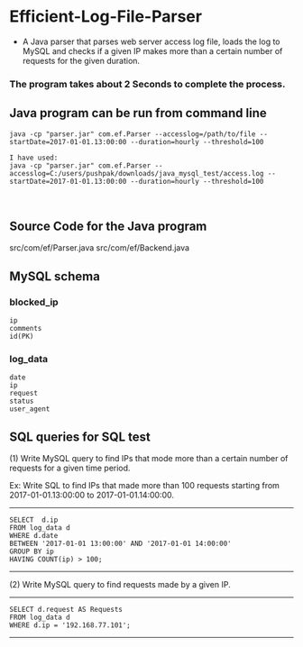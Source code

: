 # Efficient-Log-File-Parser
 - A Java parser that parses web server access log file, loads the log to MySQL and checks if a given IP makes more than a certain number of requests for the given duration.
### The program takes about 2 Seconds  to complete the process.
 
## Java program can be run from command line
	
    java -cp "parser.jar" com.ef.Parser --accesslog=/path/to/file --startDate=2017-01-01.13:00:00 --duration=hourly --threshold=100 
    
    I have used:
    java -cp "parser.jar" com.ef.Parser --accesslog=C:/users/pushpak/downloads/java_mysql_test/access.log --startDate=2017-01-01.13:00:00 --duration=hourly --threshold=100
    
## Source Code for the Java program

  src/com/ef/Parser.java
  src/com/ef/Backend.java
  
## MySQL schema 

### blocked_ip
	ip
	comments
	id(PK)
### log_data
	date
	ip
	request
	status
	user_agent
                    
                     
## SQL queries for SQL test

(1) Write MySQL query to find IPs that mode more than a certain number of requests for a given time period.

Ex: Write SQL to find IPs that made more than 100 requests starting from 2017-01-01.13:00:00 to 2017-01-01.14:00:00.

-------------------------------------------

	SELECT  d.ip
	FROM log_data d
	WHERE d.date 
	BETWEEN '2017-01-01 13:00:00' AND '2017-01-01 14:00:00'
	GROUP BY ip
	HAVING COUNT(ip) > 100;

-----------------------------------------


(2) Write MySQL query to find requests made by a given IP.

-----------------------------------------

	SELECT d.request AS Requests
	FROM log_data d
	WHERE d.ip = '192.168.77.101';

----------------------------------------
